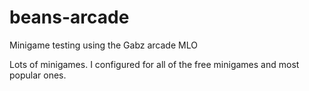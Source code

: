 # beans-arcade
Minigame testing using the Gabz arcade MLO


Lots of minigames. I configured for all of the free minigames and most popular ones.
